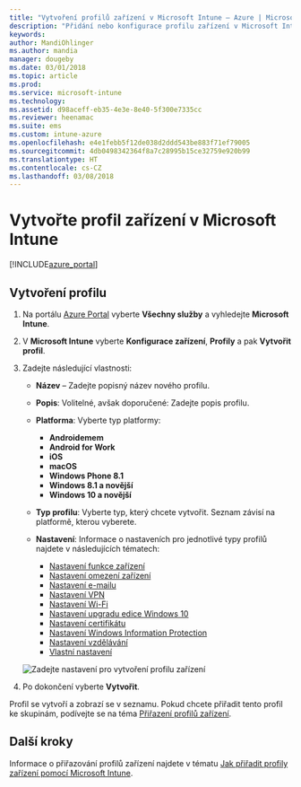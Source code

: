 ```yaml
---
title: "Vytvoření profilů zařízení v Microsoft Intune – Azure | Microsoft Docs"
description: "Přidání nebo konfigurace profilu zařízení v Microsoft Intune, včetně výběru typu platformy a konfigurace nastavení na portálu Azure Portal"
keywords: 
author: MandiOhlinger
ms.author: mandia
manager: dougeby
ms.date: 03/01/2018
ms.topic: article
ms.prod: 
ms.service: microsoft-intune
ms.technology: 
ms.assetid: d98aceff-eb35-4e3e-8e40-5f300e7335cc
ms.reviewer: heenamac
ms.suite: ems
ms.custom: intune-azure
ms.openlocfilehash: e4e1febb5f12de038d2ddd543be883f71ef79005
ms.sourcegitcommit: 4db0498342364f8a7c28995b15ce32759e920b99
ms.translationtype: HT
ms.contentlocale: cs-CZ
ms.lasthandoff: 03/08/2018
---
```

# <a name="create-a-device-profile-in-microsoft-intune"></a>Vytvořte profil zařízení v Microsoft Intune

[!INCLUDE[azure_portal](./includes/azure_portal.md)]

## <a name="create-the-profile"></a>Vytvoření profilu
1. Na portálu [Azure Portal](https://portal.azure.com) vyberte **Všechny služby** a vyhledejte **Microsoft Intune**.

2. V **Microsoft Intune** vyberte **Konfigurace zařízení**, **Profily** a pak **Vytvořit profil**.

3. Zadejte následující vlastnosti:

    - **Název** – Zadejte popisný název nového profilu.
    - **Popis**: Volitelné, avšak doporučené: Zadejte popis profilu.
    - **Platforma**: Vyberte typ platformy:  

        - **Androidemem**
        - **Android for Work**
        - **iOS**
        - **macOS**
        - **Windows Phone 8.1**
        - **Windows 8.1 a novější**
        - **Windows 10 a novější**

    - **Typ profilu**: Vyberte typ, který chcete vytvořit. Seznam závisí na platformě, kterou vyberete.
    - **Nastavení**: Informace o nastaveních pro jednotlivé typy profilů najdete v následujících tématech:

        -  [Nastavení funkce zařízení](device-features-configure.md)
        -  [Nastavení omezení zařízení](device-restrictions-configure.md)
        -  [Nastavení e-mailu](email-settings-configure.md)
        -  [Nastavení VPN](vpn-settings-configure.md)
        -  [Nastavení Wi-Fi](wi-fi-settings-configure.md)
        -  [Nastavení upgradu edice Windows 10](edition-upgrade-configure-windows-10.md)
        -  [Nastavení certifikátu](certificates-configure.md)
        -  [Nastavení Windows Information Protection](windows-information-protection-configure.md)
        -  [Nastavení vzdělávání](education-settings-configure.md)
        -  [Vlastní nastavení](custom-settings-configure.md)

    ![Zadejte nastavení pro vytvoření profilu zařízení](./media/create-device-profile.png)

4. Po dokončení vyberte **Vytvořit**.

Profil se vytvoří a zobrazí se v seznamu. Pokud chcete přiřadit tento profil ke skupinám, podívejte se na téma [Přiřazení profilů zařízení](device-profile-assign.md).


## <a name="next-steps"></a>Další kroky
Informace o přiřazování profilů zařízení najdete v tématu [Jak přiřadit profily zařízení pomocí Microsoft Intune](device-profile-assign.md).
